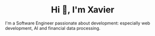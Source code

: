 <h1 align="center">Hi 👋, I'm Xavier</h1>
<p>I'm a Software Engineer passionate about development: especially web development, AI and financial data processing.</p>



 
 
 
